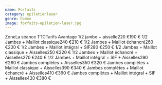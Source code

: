 ```yaml
---
name: Forfaits
category: epilationlaser
genre: homme
image: forfaits-epilation-laser.jpg
---
```


<div class="grid grid-cols-3 gap-4 sm:text-base text-sm  max-w-[850px] text-center border border-black px-6 sm:px-12 py-8 mx-auto">
<span class="font-bold text-left">Zone</span><span class="font-bold">La séance TTC</span><span class="font-bold">Tarifs Avantage</span>
<span class="text-left">1/2 jambe + aisselle</span><span>220 €</span><span>190 €</span>
<span class="text-left">1/2 Jambes + Maillot classique</span><span>240 €</span><span>210 €</span>
<span  class="text-left">1/2 Jambes + Maillot échancré</span><span>260 €</span><span>230 €</span>
<span  class="text-left">1/2 Jambes + Maillot intégral + SIF</span><span>280 €</span><span>250 €</span>
<span  class="text-left">1/2 Jambes + Maillot classique + Aisselles</span><span>250 €</span><span>220 €</span>
<span  class="text-left">1/2 Jambes + Maillot échancré + Aisselles</span><span>270 €</span><span>240 €</span>
<span  class="text-left">1/2 Jambes + Maillot intégral + SIF + Aisselles</span><span>290 €</span><span>260 €</span>
<span  class="text-left">Jambes complètes + Aisselles</span><span>350 €</span><span>320 €</span>
<span  class="text-left">Jambes complètes + Maillot classique + Aisselles</span><span>390 €</span><span>340 €</span>
<span  class="text-left">Jambes complètes + Maillot échancré + Aisselles</span><span>410 €</span><span>360 €</span>
<span  class="text-left">Jambes complètes + Maillot intégral + SIF + Aisselles</span><span>430 €</span><span>380 €</span>
</div>
